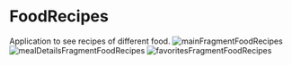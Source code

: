 # FoodRecipes
Application to see recipes of different food.
![mainFragmentFoodRecipes](https://user-images.githubusercontent.com/93306725/220709102-5fb2341a-2690-47eb-b239-19fa21212d26.png)
![mealDetailsFragmentFoodRecipes](https://user-images.githubusercontent.com/93306725/220709317-276ceeee-cd9a-420a-ad41-71822c7dc7c8.png)
![favoritesFragmentFoodRecipes](https://user-images.githubusercontent.com/93306725/220709603-abc6f7ca-19a7-4081-8a6d-b9a3338f495f.png)
